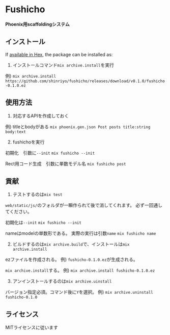 # Fushicho

**Phoenix用scaffoldingシステム**

## インストール

If [available in Hex](https://hex.pm/docs/publish), the package can be installed as:

  1. インストールコマンド`mix archive.install`を実行

 例) `mix archive.install https://github.com/shinriyo/fushicho/releases/download/v0.1.0/fushicho-0.1.0.ez`

## 使用方法

 1. 対応するAPIを作成しておく

 例) titleとbodyがある
 `mix phoenix.gen.json Post posts title:string body:text`

 2. fushichoを実行

 初期化　引数に`--init`
 `mix fushicho --init`

 Rect用コード生成　引数に単数モデル名
 `mix fushicho post`

## 貢献

  1. テストするのは`mix test`

  `web/static/js/`のフォルダが一瞬作られて後で消してくれます。
  必ず一回通してください。

  初期化は`--init`
  `mix fushicho --init`

  nameはmodelの単数形である。
  実際の実行は引数`name`
  `mix fushicho name`

 2. ビルドするのは`mix archive.build`で、インストールは`mix archive.install`

 ezファイルを作成される。
 例) `fushicho-0.1.0.ez`が生成される。

  `mix archive.install`する。
 例) `mix archive.install fushicho-0.1.0.ez`

 3. アンインストールするのは`mix archive.uinstall`

 バージョン指定必須。コマンド後に`Y`を選択。
 例) `mix archive.uninstall fushicho-0.1.0`

## ライセンス

 MITライセンスに従います

